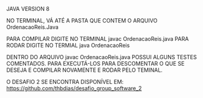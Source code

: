 JAVA VERSION 8

NO TERMINAL, VÁ ATÉ A PASTA QUE CONTEM O ARQUIVO OrdenacaoReis.Java

PARA COMPILAR DIGITE NO TERMINAL javac OrdenacaoReis.java
PARA RODAR DIGITE NO TERMIAL java OrdenacaoReis

DENTRO DO ARQUIVO javac OrdenacaoReis.java POSSUI ALGUNS TESTES COMENTADOS.
PARA EXECUTÁ-LOS PARA DESCOMENTAR O QUE SE DESEJA E COMPILAR NOVAMENTE E RODAR PELO TEMINAL.

O DESAFIO 2 SE ENCONTRA DISPONÍVEL EM:
https://github.com/thbdias/desafio_group_software_2

